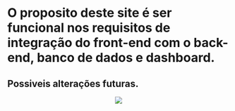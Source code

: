 <h1>O proposito deste site é ser funcional nos requisitos de integração do front-end com o back-end, banco de dados e dashboard.</h1>
<h2>Possiveis alterações futuras.</h2>

<p align="center">
  <img src="http://img.shields.io/static/v1?label=STATUS&message=FINALIZADO&color=GREEN&style=for-the-badge"/>
</p>



